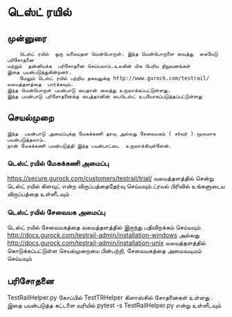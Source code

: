 # டெஸ்ட் ரயில்

## முன்னுரை

        டெஸ்ட் ரயில்  ஒரு வலையதள மென்பொருள். இந்த மென்பொருளை வைத்து  கையேடு பரிசோதனை 
    மற்றும்  தன்னியக்க  பரிசோதனை செய்யலாம்.உலகின் மிக பெரிய நிறுவனங்கள் 
    இதை பயன்படுத்துகின்றனர். 
        மேலும் டெஸ்ட் ரயில் பற்றிய தகவலுக்கு http://www.gurock.com/testrail/  வலயத்தளத்தை  பார்க்கவும்.
    இந்த மென்பொருள் பயன்பாடு பைதான் வைத்து உருவாக்கப்பட்டுள்ளது. 
    இந்த பயன்பாடு பரிசோதனைக்கு பைத்தானின் பைடெஸ்ட் உபயோகப்படுத்தப்பட்டுள்ளது

## செயல்முறை
    இந்த  பயன்பாடு அமைப்புக்கு மேகக்கணி தரவு அல்லது சேவையகம் ( சர்வர் ) மூலமாக பயன்படுத்தலாம். 
    நான் மேகக்கணி பயன்படுத்தி இந்த பயன்பாட்டை  உருவாக்கியுள்ளேன்.

### டெஸ்ட் ரயில் மேகக்கணி அமைப்பு
https://secure.gurock.com/customers/testrail/trial/  வலயத்தளத்தில் சென்று டெஸ்ட் ரயில் கிளவுட் 
என்ற விருப்பத்தைதேர்வு செய்யவும்.ட்ரயல்  பிரிவில் உங்களுடைய  விருப்பத்தை உள்ளீடவும்


### டெஸ்ட் ரயில் சேவையக அமைப்பு
டெஸ்ட் ரயில் சேவையகத்தை  வலயத்தளத்தில்  இருந்து பதிவிறக்கம் செய்யவும்
http://docs.gurock.com/testrail-admin/installation-windows அல்லது 
http://docs.gurock.com/testrail-admin/installation-unix வலயத்தளத்தில் கொடுக்கப்பட்டுள்ள 
செயல்முறையை பின்பற்றி, சேவையகத்தை  அமைவடிமம்   செய்யவும்


## பரிசோதனை
TestRailHelper.py கோப்பில் TestTRHelper  கிளாஸ்சில் சோதனைகள் உள்ளது . இதை பயன்படுத்த
கட்டளை வரியில் pytest -s TestRailHelper.py என்று  உள்ளீடவும்

